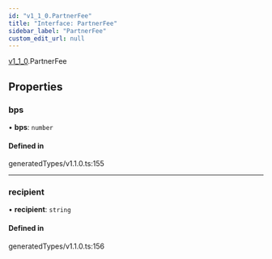 ```yaml
---
id: "v1_1_0.PartnerFee"
title: "Interface: PartnerFee"
sidebar_label: "PartnerFee"
custom_edit_url: null
---
```


[v1\_1\_0](../namespaces/v1_1_0.md).PartnerFee

## Properties

### bps

• **bps**: `number`

#### Defined in

generatedTypes/v1.1.0.ts:155

___

### recipient

• **recipient**: `string`

#### Defined in

generatedTypes/v1.1.0.ts:156
